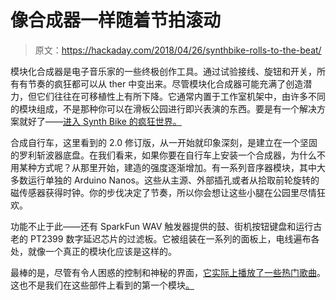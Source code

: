 # 像合成器一样随着节拍滚动

> 原文：<https://hackaday.com/2018/04/26/synthbike-rolls-to-the-beat/>

模块化合成器是电子音乐家的一些终极创作工具。通过试验接线、旋钮和开关，所有有节奏的疯狂都可以从 ther 中变出来。尽管模块化合成器可能充满了创造潜力，但它们往往在可移植性上有所下降。它通常内置于工作室机架中，由许多不同的模块组成，不是那种你可以在滑板公园进行即兴表演的东西。要是有一个解决方案就好了——[进入 Synth Bike 的疯狂世界。](https://www.youtube.com/watch?v=vhtCwN3r4kc)

合成自行车，这里看到的 2.0 修订版，从一开始就印象深刻，是建立在一个坚固的罗利斩波器底盘。在我们看来，如果你要在自行车上安装一个合成器，为什么不用某种方式呢？从那里开始，建造的强度逐渐增加。有一系列音序器模块，其中大多数运行单独的 Arduino Nanos。这些从主源、外部插孔或者从拾取前轮旋转的磁传感器获得时钟。你的步伐决定了节奏，所以你会想让这些小腿在公园里尽情狂欢。

功能不止于此——还有 SparkFun WAV 触发器提供的鼓、街机按钮键盘和运行古老的 PT2399 数字延迟芯片的过滤板。它被组装在一系列的面板上，电线遍布各处，就像一个真正的模块化应该是这样的。

最棒的是，尽管有令人困惑的控制和神秘的界面，[它实际上播放了一些热门歌曲](https://www.youtube.com/watch?v=LWqImNULtao)。这也不是我们在这些部件上看到的第一个模块[。](https://hackaday.com/2017/02/24/a-mess-of-wires-turned-into-an-analog-synth/)